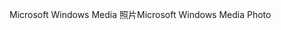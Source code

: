<span data-ttu-id="9c510-101">Microsoft Windows Media 照片</span><span class="sxs-lookup"><span data-stu-id="9c510-101">Microsoft Windows Media Photo</span></span>